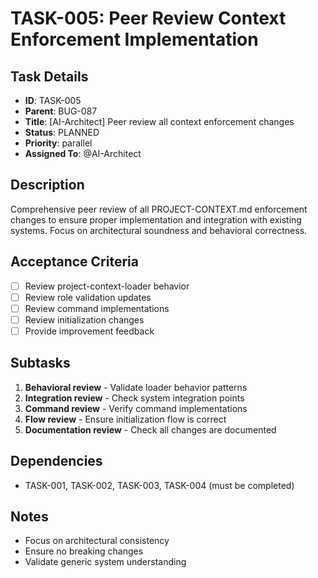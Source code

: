 # TASK-005: Peer Review Context Enforcement Implementation

## Task Details
- **ID**: TASK-005
- **Parent**: BUG-087
- **Title**: [AI-Architect] Peer review all context enforcement changes
- **Status**: PLANNED
- **Priority**: parallel
- **Assigned To**: @AI-Architect

## Description
Comprehensive peer review of all PROJECT-CONTEXT.md enforcement changes to ensure proper implementation and integration with existing systems. Focus on architectural soundness and behavioral correctness.

## Acceptance Criteria
- [ ] Review project-context-loader behavior
- [ ] Review role validation updates
- [ ] Review command implementations
- [ ] Review initialization changes
- [ ] Provide improvement feedback

## Subtasks
1. **Behavioral review** - Validate loader behavior patterns
2. **Integration review** - Check system integration points
3. **Command review** - Verify command implementations
4. **Flow review** - Ensure initialization flow is correct
5. **Documentation review** - Check all changes are documented

## Dependencies
- TASK-001, TASK-002, TASK-003, TASK-004 (must be completed)

## Notes
- Focus on architectural consistency
- Ensure no breaking changes
- Validate generic system understanding